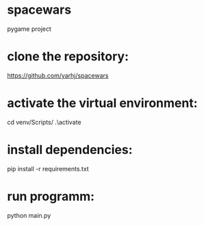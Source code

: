 # spacewars
pygame project

# clone the repository:
https://github.com/yarhj/spacewars

# activate the virtual environment:
cd venv/Scripts/
.\activate

# install dependencies:
pip install -r requirements.txt

# run programm:
python main.py
